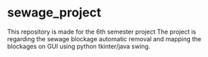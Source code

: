 # sewage_project
This repository is made for the 6th semester project
The project is regarding the sewage blockage automatic removal and mapping the blockages on GUI using python tkinter/java swing.
